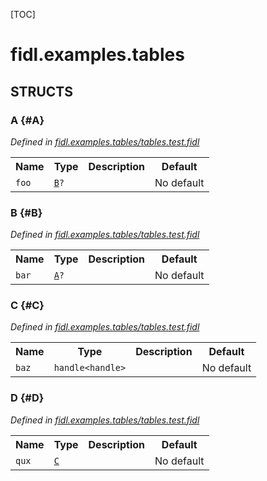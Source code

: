 [TOC]

# fidl.examples.tables




## **STRUCTS**

### A {#A}
*Defined in [fidl.examples.tables/tables.test.fidl](https://fuchsia.googlesource.com/fuchsia/+/master/zircon/tools/fidl/examples/tables.test.fidl#7)*





<table>
    <tr><th>Name</th><th>Type</th><th>Description</th><th>Default</th></tr><tr>
            <td><code>foo</code></td>
            <td>
                <code><a class='link' href='#B'>B</a>?</code>
            </td>
            <td></td>
            <td>No default</td>
        </tr>
</table>

### B {#B}
*Defined in [fidl.examples.tables/tables.test.fidl](https://fuchsia.googlesource.com/fuchsia/+/master/zircon/tools/fidl/examples/tables.test.fidl#11)*





<table>
    <tr><th>Name</th><th>Type</th><th>Description</th><th>Default</th></tr><tr>
            <td><code>bar</code></td>
            <td>
                <code><a class='link' href='#A'>A</a>?</code>
            </td>
            <td></td>
            <td>No default</td>
        </tr>
</table>

### C {#C}
*Defined in [fidl.examples.tables/tables.test.fidl](https://fuchsia.googlesource.com/fuchsia/+/master/zircon/tools/fidl/examples/tables.test.fidl#15)*





<table>
    <tr><th>Name</th><th>Type</th><th>Description</th><th>Default</th></tr><tr>
            <td><code>baz</code></td>
            <td>
                <code>handle&lt;handle&gt;</code>
            </td>
            <td></td>
            <td>No default</td>
        </tr>
</table>

### D {#D}
*Defined in [fidl.examples.tables/tables.test.fidl](https://fuchsia.googlesource.com/fuchsia/+/master/zircon/tools/fidl/examples/tables.test.fidl#19)*





<table>
    <tr><th>Name</th><th>Type</th><th>Description</th><th>Default</th></tr><tr>
            <td><code>qux</code></td>
            <td>
                <code><a class='link' href='#C'>C</a></code>
            </td>
            <td></td>
            <td>No default</td>
        </tr>
</table>













